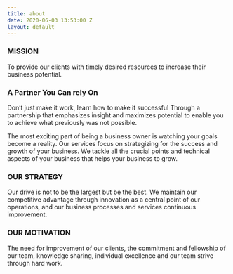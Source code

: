 ```yaml
---
title: about
date: 2020-06-03 13:53:00 Z
layout: default
---
```


### MISSION

To provide our clients with timely desired resources to increase their business potential.

### A Partner You Can rely On

Don’t just make it work, learn how to make it successful Through a partnership that emphasizes insight and maximizes potential to enable you to achieve what previously was not possible.

The most exciting part of being a business owner is watching your goals become a reality. Our services focus on strategizing for the success and growth of your business. We tackle all the crucial points and technical aspects of your business that helps your business to grow.

### OUR STRATEGY

Our drive is not to be the largest but be the best. We maintain our competitive advantage through innovation as a central point of our operations, and our business processes and services continuous improvement.

### OUR MOTIVATION

The need for improvement of our clients, the commitment and fellowship of our team, knowledge sharing, individual excellence and our team strive through hard work.
